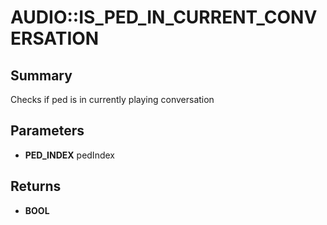 # AUDIO::IS_PED_IN_CURRENT_CONVERSATION

## Summary
Checks if ped is in currently playing conversation

## Parameters
* **PED_INDEX** pedIndex

## Returns
* **BOOL**
